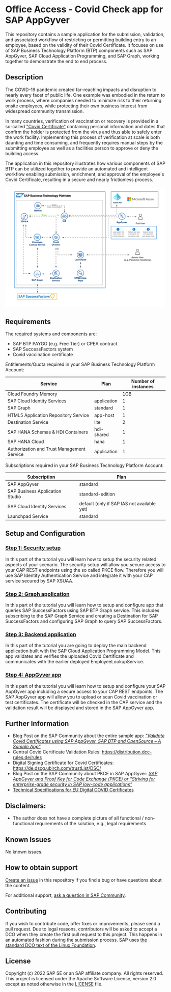 # Office Access - Covid Check app for SAP AppGyver
This repository contains a sample application for the submission, validation, and associated workflow of restricting or permitting building entry to an employee, based on the validity of their Covid Certificate. It focuses on use of SAP Business Technology Platform (BTP) components such as SAP AppGyver, SAP Cloud Application Programming, and SAP Graph, working together to demonstrate the end to end process.
<!-- Please include descriptive title -->

<!--- Register repository https://api.reuse.software/register, then add REUSE badge:
[![REUSE status](https://api.reuse.software/badge/github.com/SAP-samples/REPO-NAME)](https://api.reuse.software/info/github.com/SAP-samples/REPO-NAME)
-->

## Description
The COVID-19 pandemic created far-reaching impacts and disruption to nearly every facet of public life. One example was embodied in the return to work process, where companies needed to minimize risk to their returning onsite employees, while protecting their own business interest from widespread community transmission.

In many countries, verification of vaccination or recovery is provided in a so-called ["Covid Certificate"](https://ec.europa.eu/info/live-work-travel-eu/coronavirus-response/safe-covid-19-vaccines-europeans/eu-digital-covid-certificate_en) containing personal information and dates that confirm the holder is protected from the virus and thus able to safely enter the work facility. Implementing this process of verification at scale is both daunting and time consuming, and frequently requires manual steps by the submitting employee as well as a facilities person to approve or deny the building access.

The application in this repository illustrates how various components of SAP BTP can be utilized together to provide an automated and intelligent workflow enabling submission, enrichment, and approval of the employee's Covid Certificate, resulting in a secure and nearly frictionless process. 
<!-- Please include SEO-friendly description -->

![architecture](./tutorials/0_General/images/architecture.png)

## Requirements
The required systems and components are:

- SAP BTP PAYGO (e.g. Free Tier) or CPEA contract
- SAP SuccessFactors system
- Covid vaccination certificate

Entitlements/Quota required in your SAP Business Technology Platform Account:

| Service                                    | Plan        | Number of instances |
| ------------------------------------------ | ----------- | ------------------- |
| Cloud Foundry Memory                       |             | 1GB                 |
| SAP Cloud Identity Services                | application | 1                   |
| SAP Graph                                  | standard    | 1                   |
| HTML5 Application Repository Service       | app-host    | 1                   |
| Destination Service                        | lite        | 2                   |
| SAP HANA Schemas & HDI Containers          | hdi-shared  | 1                   |
| SAP HANA Cloud                             | hana        | 1                   |
| Authorization and Trust Management Service | application | 1                   |


Subscriptions required in your SAP Business Technology Platform Account:

| Subscription                    | Plan                                        |
| ------------------------------- | ------------------------------------------- |
| SAP AppGyver                    | standard                                    |
| SAP Business Application Studio | standard-edition                            |
| SAP Cloud Identity Services     | default (only if SAP IAS not available yet) |
| Launchpad Service               | standard                                    |


## Setup and Configuration

### [Step 1: Security setup](./tutorials/1_SecuritySetup/README.md) 

In this part of the tutorial you will learn how to setup the security related aspects of your scenario. The security setup will allow you secure access to your CAP REST endpoints using the so called PKCE flow. Therefore you will use SAP Identity Authentication Service and integrate it with your CAP service secured by SAP XSUAA. 

### [Step 2: Graph application](./tutorials/2_EmployeeLookupService/README.md)

In this part of the tutorial you will learn how to setup and configure app that queries SAP SuccessFactors using SAP BTP Graph service. This includes subscribing to the SAP Graph Service and creating a Destination for SAP SuccessFactors and configuring SAP Graph to query SAP SuccessFactors.

### [Step 3: Backend application](./tutorials/3_BackendApplication/README.md)

In this part of the tutorial you are going to deploy the main backend application built with the SAP Cloud Application Programming Model. This app validates and verifies the uploaded Covid Certificate and communicates with the earlier deployed EmployeeLookupService.

### [Step 4: AppGyver app](./tutorials/4_AppGyverApp/README.md)

In this part of the tutorial you will learn how to setup and configure your SAP AppGyver app including a secure access to your CAP REST endpoints. The SAP AppGyver app will allow you to upload or scan Covid vaccination or test certificates. The certificate will be checked in the CAP service and the validation result will be displayed and stored in the SAP AppGyver app. 

## Further Information

* Blog Post on the SAP Community about the entire sample app: [*"Validate Covid Certificates using SAP AppGyver, SAP BTP and OpenSource – A Sample App"*](https://blogs.sap.com/?p=1544180)
* Central Covid Certificate Validation Rules: https://distribution.dcc-rules.de/rules
* Digital Signing Certificate for Covid Certificates: https://de.dscg.ubirch.com/trustList/DSC/
* Blog Post on the SAP Community about PKCE in SAP AppGyver: [*SAP AppGyver and Proof Key for Code Exchange (PKCE) or “Striving for enterprise-grade security in SAP low-code applications”*](https://blogs.sap.com/2022/03/22/sap-appgyver-and-proof-key-for-code-exchange-pkce-or-striving-for-enterprise-grade-security-in-sap-low-code-applications/)
* [Technical Specifications
for EU Digital COVID Certificates](https://health.ec.europa.eu/system/files/2022-02/eu-dcc_validation-rules_en.pdf)
## Disclaimers:
- The author does not have a complete picture of all functional / non-functional requirements of the solution, e.g., legal requirements

## Known Issues
No known issues.

## How to obtain support
[Create an issue](https://github.com/SAP-samples/<repository-name>/issues) in this repository if you find a bug or have questions about the content.
 
For additional support, [ask a question in SAP Community](https://answers.sap.com/questions/ask.html).

## Contributing
If you wish to contribute code, offer fixes or improvements, please send a pull request. Due to legal reasons, contributors will be asked to accept a DCO when they create the first pull request to this project. This happens in an automated fashion during the submission process. SAP uses [the standard DCO text of the Linux Foundation](https://developercertificate.org/).
## License
Copyright (c) 2022 SAP SE or an SAP affiliate company. All rights reserved. This project is licensed under the Apache Software License, version 2.0 except as noted otherwise in the [LICENSE](LICENSE) file.


